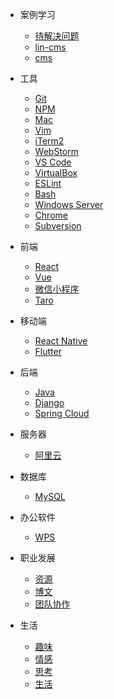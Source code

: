 - 案例学习

  - [待解决问题](case_study/todo_list.md)
  - [lin-cms](case_study/lin_cms.md)
  - [cms](case_study/cms.md)

- 工具

  - [Git](tools/git.md)
  - [NPM](tools/npm.md)
  - [Mac](tools/mac.md)
  - [Vim](tools/vim.md)
  - [iTerm2](tools/iTerm2.md)
  - [WebStorm](tools/webstorm.md)
  - [VS Code](tools/vscode.md)
  - [VirtualBox](tools/virtualbox.md)
  - [ESLint](tools/eslint.md)
  - [Bash](tools/bash.md)
  - [Windows Server](tools/windows_server.md)
  - [Chrome](tools/chrome.md)
  - [Subversion](tools/svn.md)

- 前端

  - [React](frontend/react.md)
  - [Vue](frontend/vue.md)
  - [微信小程序](frontend/wechat.md)
  - [Taro](frontend/taro.md)

- 移动端

  - [React Native](frontend/react_native.md)
  - [Flutter](frontend/flutter.md)

- 后端

  - [Java](backend/java.md)
  - [Django](backend/django.md)
  - [Spring Cloud](backend/spring_cloud.md)

- 服务器

  - [阿里云](backend/aliyun.md)

- 数据库

  - [MySQL](backend/mysql.md)

- 办公软件

  - [WPS](office/wps.md)

- 职业发展

  - [资源](career/material.md)
  - [博文](career/blog.md)
  - [团队协作](career/teamwork.md)

- 生活

  - [趣味](life/funny.md)
  - [情感](life/emotion.md)
  - [思考](life/thinking.md)
  - [生活](life/living.md)
